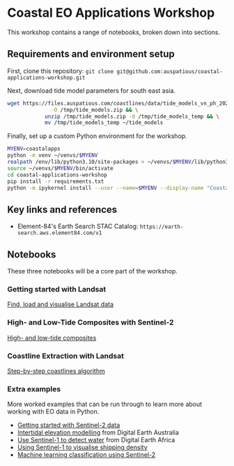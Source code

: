 # Coastal EO Applications Workshop

This workshop contains a range of notebooks, broken down into sections.

## Requirements and environment setup

First, clone this repository: `git clone git@github.com:auspatious/coastal-applications-workshop.git`

Next, download tide model parameters for south east asia.

```bash
wget https://files.auspatious.com/coastlines/data/tide_models_vn_ph_2022.zip \
              -O /tmp/tide_models.zip && \
            unzip /tmp/tide_models.zip -d /tmp/tide_models_temp && \
            mv /tmp/tide_models_temp ~/tide_models
```

Finally, set up a custom Python environment  for the workshop.

```bash
MYENV=coastalapps 
python -m venv ~/venvs/$MYENV
realpath /env/lib/python3.10/site-packages > ~/venvs/$MYENV/lib/python3.10/site-packages/base_venv.pth
source ~/venvs/$MYENV/bin/activate
cd coastal-applications-workshop
pip install -r requirements.txt
python -m ipykernel install --user --name=$MYENV --display-name "Coastal Workshop"
```

## Key links and references

* Element-84's Earth Search STAC Catalog: `https://earth-search.aws.element84.com/v1`

## Notebooks

These three notebooks will be a core part of the workshop.

### Getting started with Landsat

[Find, load and visualise Landsat data](notebooks/01_Landsat_GettingStarted.ipynb)

### High- and Low-Tide Composites with Sentinel-2

[High- and low-tide composites](notebooks/02_Sentinel-2_HighLowComposites.ipynb)

### Coastline Extraction with Landsat 

[Step-by-step coastlines algorithm](notebooks/03_Landsat_CoastalChange.ipynb)

### Extra examples

More worked examples that can be run through to learn more about working with
EO data in Python.

* [Getting started with Sentinel-2 data](notebooks/examples/01_Sentinel-2_GettingStarted.ipynb)
* [Intertidal elevation modelling](notebooks/examples/02_IntertidalElevation.ipynb)
from Digital Earth Australia
* [Use Sentinel-1 to detect water](notebooks/examples/03_Sentinel-1_WaterDetection.ipynb)
from Digital Earth Africa
* [Using Sentinel-1 to visualise shipping density](notebooks/examples/04_Sentinel-1_ShippingDensity.ipynb)
* [Machine learning classification using Sentinel-2](notebooks/examples/05_Sentinel-2_MachineLearning.ipynb)
